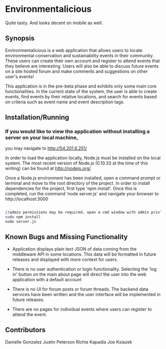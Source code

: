 Environmentalicious
==

Quite tasty. And looks decent on mobile as well.

## Synopsis

Environmentalicious is a web application that allows users to locate environmental conservation and sustainability events in their community. These users can create their own account and register to attend events that they believe are interesting. Users will also be able to discuss future events on a site hosted forum and make comments and suggestions on other user's events!

This application is in the pre-beta phase and exhibits only some main core functionalities. In the current state of the system, the user is able to create events, find events by their relative locations, and search for events based on criteria such as event name and event description tags. 

## Installation/Running

### If you would like to view the application without installing a server on your local machine, 
you may navigate to http://54.201.6.251/

In order to load the application locally, Node.js must be installed on the local system. The most recent version of Node.js (0.10.33 at the time of this writing) can be found at http://nodejs.org/

Once a Node.js environment has been installed, open a command prompt or terminal and move to the root directory of the project. In order to install dependencies for the project, first type 'npm install'. Once this is completed, run the command 'node server.js' and navigate your browser to http://localhost:3000

```bash

//admin permissions may be required. open a cmd window with admin privleges in windows
sudo npm install
node server.js

```
## Known Bugs and Missing Functionality

* Application displays plain text JSON of data coming from the middleware API in some locations. This data will be formatted in future releases and displayed with more context for users. 

* There is no user authentication or login functionality. Selecting the 'log in' button on the main about page will direct the user into the web application with a default account

* There is no UI for forum posts or forum threads. The backend data services have been written and the user interface will be implemented in future releases. 

* There are no pages for individual events where users can register to attend the event. 

## Contributors

Danielle Gonzalez
Justin Peterson
Richie Kapadia
Joe Ksiazek

